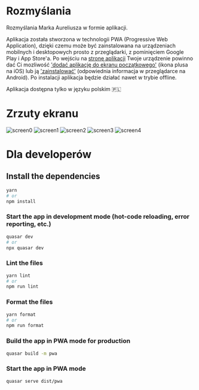 # Rozmyślania

Rozmyślania Marka Aureliusza w formie aplikacji.

Aplikacja została stworzona w technologii PWA (Progressive Web Application), dzięki czemu może być zainstalowana na urządzeniach mobilnych i desktopowych prosto z przeglądarki, z pominięciem Google Play i App Store'a.
Po wejściu na [stronę aplikacji](https://rozmyslania.vercel.app/) Twoje urządzenie powinno dać Ci mozliwość ['dodać aplikację do ekranu początkowego'](https://manula.s3.amazonaws.com/user/16094/img/pwa-ios-01.png) (ikona plusa na iOS) lub ją ['zainstalować'](https://support.google.com/chrome/answer/9658361?hl=en&co=GENIE.Platform%3DAndroid&oco=0) (odpowiednia informacja w przeglądarce na Android). Po instalacji aplikacja będzie działać nawet w trybie offline.

Aplikacja dostępna tylko w języku polskim 🇵🇱

# Zrzuty ekranu

![screen0](/doc/imgs/screen0.png)
![screen1](/doc/imgs/screen1.png)
![screen2](/doc/imgs/screen2.png)
![screen3](/doc/imgs/screen3.png)
![screen4](/doc/imgs/screen4.png)

# Dla developerów

## Install the dependencies

```bash
yarn
# or
npm install
```

### Start the app in development mode (hot-code reloading, error reporting, etc.)

```bash
quasar dev
# or
npx quasar dev
```

### Lint the files

```bash
yarn lint
# or
npm run lint
```

### Format the files

```bash
yarn format
# or
npm run format
```

### Build the app in PWA mode for production

```bash
quasar build -m pwa
```

### Start the app in PWA mode

```bash
quasar serve dist/pwa
```
